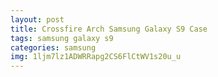 ```yaml
---
layout: post
title: Crossfire Arch Samsung Galaxy S9 Case
tags: samsung galaxy s9
categories: samsung
img: 1ljm7lz1ADWRRapg2CS6FlCtWV1s20u_u
---
```


